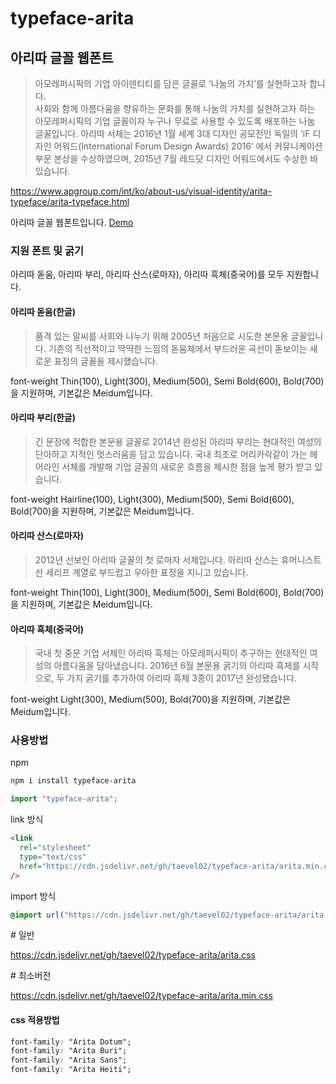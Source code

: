 # typeface-arita

## 아리따 글꼴 웹폰트

> 아모레퍼시픽의 기업 아이덴티티를 담은 글꼴로 ‘나눔의 가치’를 실현하고자 합니다.\
> 사회와 함께 아름다움을 향유하는 문화를 통해 나눔의 가치를 실현하고자 하는 아모레퍼시픽의 기업 글꼴이자 누구나 무료로 사용할 수 있도록 배포하는 나눔 글꼴입니다. 아리따 서체는 2016년 1월 세계 3대 디자인 공모전인 독일의 ‘iF 디자인 어워드(International Forum Design Awards) 2016’ 에서 커뮤니케이션 부문 본상을 수상하였으며, 2015년 7월 레드닷 디자인 어워드에서도 수상한 바 있습니다.

https://www.apgroup.com/int/ko/about-us/visual-identity/arita-typeface/arita-typeface.html

아리따 글꼴 웹폰트입니다. [Demo](https://htmlpreview.github.io/?https://github.com/taevel02/typeface-arita/blob/main/index.html)

### 지원 폰트 및 굵기

아리따 돋움, 아리따 부리, 아리따 산스(로마자), 아리따 흑체(중국어)를 모두 지원합니다.

#### 아리따 돋움(한글)

> 품격 있는 말씨를 사회와 나누기 위해 2005년 처음으로 시도한 본문용 글꼴입니다. 기존의 직선적이고 딱딱한 느낌의 돋움체에서 부드러운 곡선이 돋보이는 새로운 표정의 글꼴을 제시했습니다.

font-weight Thin(100), Light(300), Medium(500), Semi Bold(600), Bold(700)을 지원하며, 기본값은 Meidum입니다.

#### 아리따 부리(한글)

> 긴 문장에 적합한 본문용 글꼴로 2014년 완성된 아리따 부리는 현대적인 여성의 단아하고 지적인 멋스러움을 담고 있습니다. 국내 최초로 머리카락같이 가는 헤어라인 서체를 개발해 기업 글꼴의 새로운 흐름을 제시한 점을 높게 평가 받고 있습니다.

font-weight Hairline(100), Light(300), Medium(500), Semi Bold(600), Bold(700)을 지원하며, 기본값은 Meidum입니다.

#### 아리따 산스(로마자)

> 2012년 선보인 아리따 글꼴의 첫 로마자 서체입니다. 아리따 산스는 휴머니스트 산 세리프 계열로 부드럽고 우아한 표정을 지니고 있습니다.

font-weight Thin(100), Light(300), Medium(500), Semi Bold(600), Bold(700)을 지원하며, 기본값은 Meidum입니다.

#### 아리따 흑체(중국어)

> 국내 첫 중문 기업 서체인 아리따 흑체는 아모레퍼시픽이 추구하는 현대적인 여성의 아름다움을 담아냈습니다. 2016년 6월 본문용 굵기의 아리따 흑체를 시작으로, 두 가지 굵기를 추가하여 아리따 흑체 3종이 2017년 완성됐습니다.

font-weight Light(300), Medium(500), Bold(700)을 지원하며, 기본값은 Meidum입니다.

### 사용방법

npm

```bash
npm i install typeface-arita
```

```javascript
import "typeface-arita";
```

link 방식

```html
<link
  rel="stylesheet"
  type="text/css"
  href="https://cdn.jsdelivr.net/gh/taevel02/typeface-arita/arita.min.css"
/>
```

import 방식

```css
@import url("https://cdn.jsdelivr.net/gh/taevel02/typeface-arita/arita.min.css");
```

\# 일반

https://cdn.jsdelivr.net/gh/taevel02/typeface-arita/arita.css

\# 최소버전

https://cdn.jsdelivr.net/gh/taevel02/typeface-arita/arita.min.css

#### css 적용방법

```css
font-family: "Arita Dotum";
font-family: "Arita Buri";
font-family: "Arita Sans";
font-family: "Arita Heiti";
```
